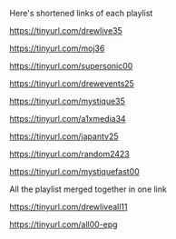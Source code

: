 Here's shortened links of each playlist

https://tinyurl.com/drewlive35

https://tinyurl.com/moj36

https://tinyurl.com/supersonic00

https://tinyurl.com/drewevents25

https://tinyurl.com/mystique35

https://tinyurl.com/a1xmedia34

https://tinyurl.com/japantv25

https://tinyurl.com/random2423

https://tinyurl.com/mystiquefast00

All the playlist merged together in one link

https://tinyurl.com/drewliveall11

https://tinyurl.com/all00-epg
